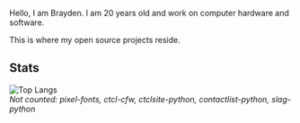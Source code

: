 Hello, I am Brayden. I am 20 years old and work on computer hardware and software.  

This is where my open source projects reside.

## Stats
![Top Langs](https://github-readme-stats.vercel.app/api/top-langs/?username=ctcl-bregis&size_weight=1&count_weight=0&theme=transparent&langs_count=10&exclude_repo=pixel-fonts,ctcl-cfw,ctclsite-python,contactlist-python,slag-python)<br>
*Not counted: pixel-fonts, ctcl-cfw, ctclsite-python, contactlist-python, slag-python*
